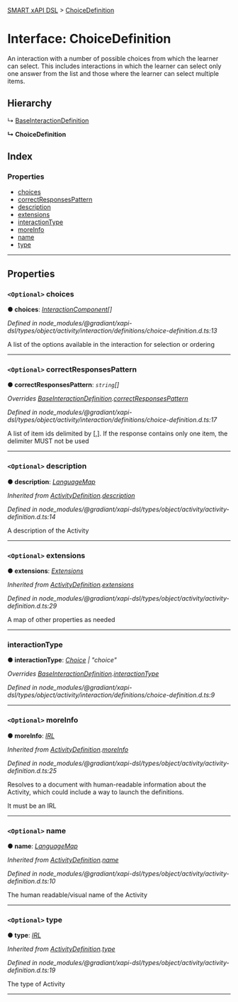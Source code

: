 [SMART xAPI DSL](../README.md) > [ChoiceDefinition](../interfaces/choicedefinition.md)

# Interface: ChoiceDefinition

An interaction with a number of possible choices from which the learner can select. This includes interactions in which the learner can select only one answer from the list and those where the learner can select multiple items.

## Hierarchy

↳  [BaseInteractionDefinition](baseinteractiondefinition.md)

**↳ ChoiceDefinition**

## Index

### Properties

* [choices](choicedefinition.md#choices)
* [correctResponsesPattern](choicedefinition.md#correctresponsespattern)
* [description](choicedefinition.md#description)
* [extensions](choicedefinition.md#extensions)
* [interactionType](choicedefinition.md#interactiontype)
* [moreInfo](choicedefinition.md#moreinfo)
* [name](choicedefinition.md#name)
* [type](choicedefinition.md#type)

---

## Properties

<a id="choices"></a>

### `<Optional>` choices

**● choices**: *[InteractionComponent](interactioncomponent.md)[]*

*Defined in node_modules/@gradiant/xapi-dsl/types/object/activity/interaction/definitions/choice-definition.d.ts:13*

A list of the options available in the interaction for selection or ordering

___
<a id="correctresponsespattern"></a>

### `<Optional>` correctResponsesPattern

**● correctResponsesPattern**: *`string`[]*

*Overrides [BaseInteractionDefinition](baseinteractiondefinition.md).[correctResponsesPattern](baseinteractiondefinition.md#correctresponsespattern)*

*Defined in node_modules/@gradiant/xapi-dsl/types/object/activity/interaction/definitions/choice-definition.d.ts:17*

A list of item ids delimited by \[,\]. If the response contains only one item, the delimiter MUST not be used

___
<a id="description"></a>

### `<Optional>` description

**● description**: *[LanguageMap](languagemap.md)*

*Inherited from [ActivityDefinition](activitydefinition.md).[description](activitydefinition.md#description)*

*Defined in node_modules/@gradiant/xapi-dsl/types/object/activity/activity-definition.d.ts:14*

A description of the Activity

___
<a id="extensions"></a>

### `<Optional>` extensions

**● extensions**: *[Extensions](extensions.md)*

*Inherited from [ActivityDefinition](activitydefinition.md).[extensions](activitydefinition.md#extensions)*

*Defined in node_modules/@gradiant/xapi-dsl/types/object/activity/activity-definition.d.ts:29*

A map of other properties as needed

___
<a id="interactiontype"></a>

###  interactionType

**● interactionType**: *[Choice](../enums/interactiontype.md#choice) \| "choice"*

*Overrides [BaseInteractionDefinition](baseinteractiondefinition.md).[interactionType](baseinteractiondefinition.md#interactiontype)*

*Defined in node_modules/@gradiant/xapi-dsl/types/object/activity/interaction/definitions/choice-definition.d.ts:9*

___
<a id="moreinfo"></a>

### `<Optional>` moreInfo

**● moreInfo**: *[IRL](../#irl)*

*Inherited from [ActivityDefinition](activitydefinition.md).[moreInfo](activitydefinition.md#moreinfo)*

*Defined in node_modules/@gradiant/xapi-dsl/types/object/activity/activity-definition.d.ts:25*

Resolves to a document with human-readable information about the Activity, which could include a way to launch the definitions.

It must be an IRL

___
<a id="name"></a>

### `<Optional>` name

**● name**: *[LanguageMap](languagemap.md)*

*Inherited from [ActivityDefinition](activitydefinition.md).[name](activitydefinition.md#name)*

*Defined in node_modules/@gradiant/xapi-dsl/types/object/activity/activity-definition.d.ts:10*

The human readable/visual name of the Activity

___
<a id="type"></a>

### `<Optional>` type

**● type**: *[IRL](../#irl)*

*Inherited from [ActivityDefinition](activitydefinition.md).[type](activitydefinition.md#type)*

*Defined in node_modules/@gradiant/xapi-dsl/types/object/activity/activity-definition.d.ts:19*

The type of Activity

___

